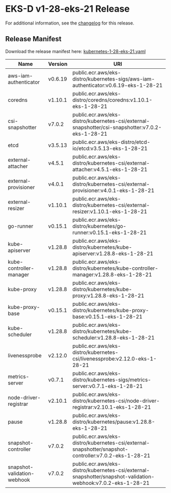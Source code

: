 # EKS-D v1-28-eks-21 Release

For additional information, see the [changelog](CHANGELOG-v1-28-eks-21.md) for this release.

## Release Manifest

Download the release manifest here: [kubernetes-1-28-eks-21.yaml](https://distro.eks.amazonaws.com/kubernetes-1-28/kubernetes-1-28-eks-21.yaml)

| Name | Version | URI |
|------|---------|-----|
| aws-iam-authenticator | v0.6.19 | public.ecr.aws/eks-distro/kubernetes-sigs/aws-iam-authenticator:v0.6.19-eks-1-28-21 |
| coredns | v1.10.1 | public.ecr.aws/eks-distro/coredns/coredns:v1.10.1-eks-1-28-21 |
| csi-snapshotter | v7.0.2 | public.ecr.aws/eks-distro/kubernetes-csi/external-snapshotter/csi-snapshotter:v7.0.2-eks-1-28-21 |
| etcd | v3.5.13 | public.ecr.aws/eks-distro/etcd-io/etcd:v3.5.13-eks-1-28-21 |
| external-attacher | v4.5.1 | public.ecr.aws/eks-distro/kubernetes-csi/external-attacher:v4.5.1-eks-1-28-21 |
| external-provisioner | v4.0.1 | public.ecr.aws/eks-distro/kubernetes-csi/external-provisioner:v4.0.1-eks-1-28-21 |
| external-resizer | v1.10.1 | public.ecr.aws/eks-distro/kubernetes-csi/external-resizer:v1.10.1-eks-1-28-21 |
| go-runner | v0.15.1 | public.ecr.aws/eks-distro/kubernetes/go-runner:v0.15.1-eks-1-28-21 |
| kube-apiserver | v1.28.8 | public.ecr.aws/eks-distro/kubernetes/kube-apiserver:v1.28.8-eks-1-28-21 |
| kube-controller-manager | v1.28.8 | public.ecr.aws/eks-distro/kubernetes/kube-controller-manager:v1.28.8-eks-1-28-21 |
| kube-proxy | v1.28.8 | public.ecr.aws/eks-distro/kubernetes/kube-proxy:v1.28.8-eks-1-28-21 |
| kube-proxy-base | v0.15.1 | public.ecr.aws/eks-distro/kubernetes/kube-proxy-base:v0.15.1-eks-1-28-21 |
| kube-scheduler | v1.28.8 | public.ecr.aws/eks-distro/kubernetes/kube-scheduler:v1.28.8-eks-1-28-21 |
| livenessprobe | v2.12.0 | public.ecr.aws/eks-distro/kubernetes-csi/livenessprobe:v2.12.0-eks-1-28-21 |
| metrics-server | v0.7.1 | public.ecr.aws/eks-distro/kubernetes-sigs/metrics-server:v0.7.1-eks-1-28-21 |
| node-driver-registrar | v2.10.1 | public.ecr.aws/eks-distro/kubernetes-csi/node-driver-registrar:v2.10.1-eks-1-28-21 |
| pause | v1.28.8 | public.ecr.aws/eks-distro/kubernetes/pause:v1.28.8-eks-1-28-21 |
| snapshot-controller | v7.0.2 | public.ecr.aws/eks-distro/kubernetes-csi/external-snapshotter/snapshot-controller:v7.0.2-eks-1-28-21 |
| snapshot-validation-webhook | v7.0.2 | public.ecr.aws/eks-distro/kubernetes-csi/external-snapshotter/snapshot-validation-webhook:v7.0.2-eks-1-28-21 |
